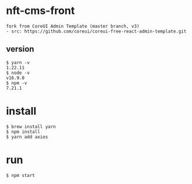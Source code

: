 # nft-cms-front
```
fork from CoreUI Admin Template (master branch, v3)
- src: https://github.com/coreui/coreui-free-react-admin-template.git
```

## version
```
$ yarn -v
1.22.11
$ node -v
v16.9.0
$ npm -v
7.21.1
```

# install
```
$ brew install yarn
$ npm install
$ yarn add axios
```

# run
```
$ npm start
```

